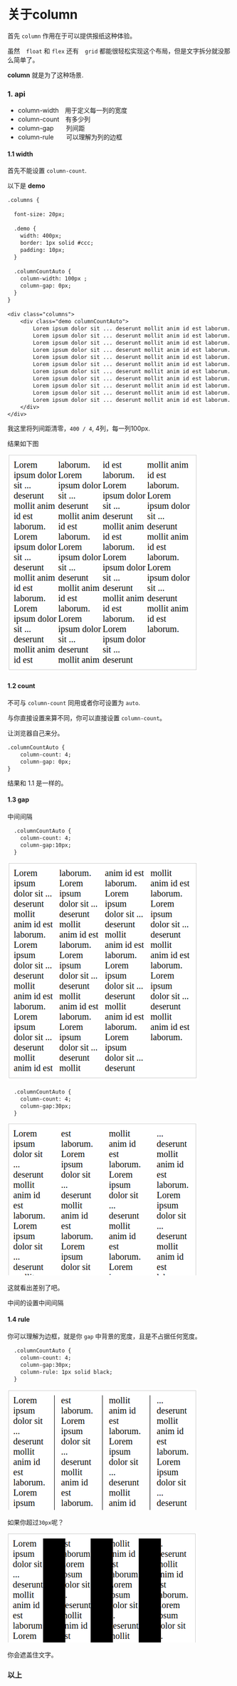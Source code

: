 # 关于column

首先 `column` 作用在于可以提供报纸这种体验。

虽然　`float` 和 `flex` 还有　`grid`  都能很轻松实现这个布局，但是文字拆分就没那么简单了。

**column** 就是为了这种场景.

### 1. api

- column-width　用于定义每一列的宽度	
- column-count　有多少列
- column-gap　　列间距
- column-rule　　可以理解为列的边框

#### 1.1 width

首先不能设置 `column-count`.

以下是 **demo**

```
.columns {

  font-size: 20px;

  .demo {
    width: 400px;
    border: 1px solid #ccc;
    padding: 10px;
  }
  
  .columnCountAuto {
    column-width: 100px ;
    column-gap: 0px;
  }
}

<div class="columns">
	<div class="demo columnCountAuto">
		Lorem ipsum dolor sit ... deserunt mollit anim id est laborum.
		Lorem ipsum dolor sit ... deserunt mollit anim id est laborum.
		Lorem ipsum dolor sit ... deserunt mollit anim id est laborum.
		Lorem ipsum dolor sit ... deserunt mollit anim id est laborum.
		Lorem ipsum dolor sit ... deserunt mollit anim id est laborum.
		Lorem ipsum dolor sit ... deserunt mollit anim id est laborum.
		Lorem ipsum dolor sit ... deserunt mollit anim id est laborum.
		Lorem ipsum dolor sit ... deserunt mollit anim id est laborum.
		Lorem ipsum dolor sit ... deserunt mollit anim id est laborum.
		Lorem ipsum dolor sit ... deserunt mollit anim id est laborum.
		Lorem ipsum dolor sit ... deserunt mollit anim id est laborum.
	</div>
</div>
```
我这里将列间距清零，`400 / 4`, 4列，每一列100px. 

结果如下图

![](../images/20191022130813.png) 

#### 1.2 count

不可与 `column-count` 同用或者你可设置为 `auto`.

与你直接设置来算不同，你可以直接设置 `column-count`。

让浏览器自己来分。

```
.columnCountAuto {
	column-count: 4;
	column-gap: 0px;
}
```

结果和 1.1 是一样的。

#### 1.3 gap

中间间隔

```
  .columnCountAuto {
    column-count: 4;
    column-gap:10px;
  }
```

![](../images/20191022131422.png)

```
  .columnCountAuto {
    column-count: 4;
    column-gap:30px;
  }
```

![](../images/20191022131525.png)

这就看出差别了吧。

中间的设置中间间隔

#### 1.4 rule

你可以理解为边框，就是你 `gap` 中背景的宽度，且是不占据任何宽度。

```
  .columnCountAuto {
    column-count: 4;
    column-gap:30px;
    column-rule: 1px solid black;
  }
```

![](../images/20191022131951.png)

如果你超过`30px`呢？

![](../images/20191022132118.png)

你会遮盖住文字。

### 以上
	
